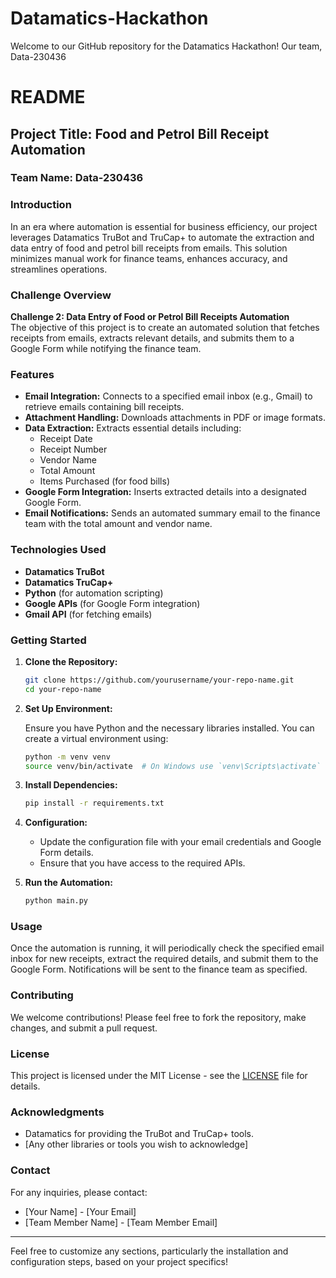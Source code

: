 # Datamatics-Hackathon
Welcome to our GitHub repository for the Datamatics Hackathon! Our team, Data-230436
# README

## Project Title: Food and Petrol Bill Receipt Automation

### Team Name:  Data-230436

### Introduction

In an era where automation is essential for business efficiency, our project leverages Datamatics TruBot and TruCap+ to automate the extraction and data entry of food and petrol bill receipts from emails. This solution minimizes manual work for finance teams, enhances accuracy, and streamlines operations.

### Challenge Overview

**Challenge 2: Data Entry of Food or Petrol Bill Receipts Automation**  
The objective of this project is to create an automated solution that fetches receipts from emails, extracts relevant details, and submits them to a Google Form while notifying the finance team.

### Features

- **Email Integration:** Connects to a specified email inbox (e.g., Gmail) to retrieve emails containing bill receipts.
- **Attachment Handling:** Downloads attachments in PDF or image formats.
- **Data Extraction:** Extracts essential details including:
  - Receipt Date
  - Receipt Number
  - Vendor Name
  - Total Amount
  - Items Purchased (for food bills)
- **Google Form Integration:** Inserts extracted details into a designated Google Form.
- **Email Notifications:** Sends an automated summary email to the finance team with the total amount and vendor name.

### Technologies Used

- **Datamatics TruBot**
- **Datamatics TruCap+**
- **Python** (for automation scripting)
- **Google APIs** (for Google Form integration)
- **Gmail API** (for fetching emails)

### Getting Started

1. **Clone the Repository:**

   ```bash
   git clone https://github.com/yourusername/your-repo-name.git
   cd your-repo-name
   ```

2. **Set Up Environment:**

   Ensure you have Python and the necessary libraries installed. You can create a virtual environment using:

   ```bash
   python -m venv venv
   source venv/bin/activate  # On Windows use `venv\Scripts\activate`
   ```

3. **Install Dependencies:**

   ```bash
   pip install -r requirements.txt
   ```

4. **Configuration:**

   - Update the configuration file with your email credentials and Google Form details.
   - Ensure that you have access to the required APIs.

5. **Run the Automation:**

   ```bash
   python main.py
   ```

### Usage

Once the automation is running, it will periodically check the specified email inbox for new receipts, extract the required details, and submit them to the Google Form. Notifications will be sent to the finance team as specified.

### Contributing

We welcome contributions! Please feel free to fork the repository, make changes, and submit a pull request.

### License

This project is licensed under the MIT License - see the [LICENSE](LICENSE) file for details.

### Acknowledgments

- Datamatics for providing the TruBot and TruCap+ tools.
- [Any other libraries or tools you wish to acknowledge]

### Contact

For any inquiries, please contact:
- [Your Name] - [Your Email]
- [Team Member Name] - [Team Member Email]

---

Feel free to customize any sections, particularly the installation and configuration steps, based on your project specifics!
